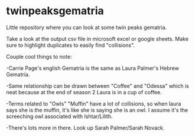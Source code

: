 # twinpeaksgematria
Little repository where you can look at some twin peaks gematria. 


Take a look at the output csv file in microsoft excel or google sheets. Make sure to highlight duplicates to easily find "collisions".

Couple cool things to note:

-Carrie Page's english Gematria is the same as Laura Palmer's Hebrew Gematria. 

-Same relationship can be drawn between "Coffee" and "Odessa" which is neat because at the end of season 2 Laura is in a cup of coffee.

-Terms related to "Owls" "Muffin" have a lot of collisions, so when laura says she is the muffin, it's like she is saying she is an owl. I assume it's the screeching owl associated with Ishtar/Lilith. 

-There's lots more in there. Look up Sarah Palmer/Sarah Novack. 

